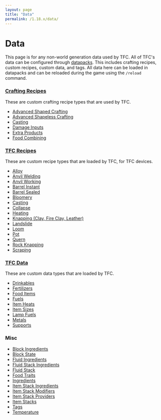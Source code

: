```yaml
---
layout: page
title: "Data"
permalink: /1.18.x/data/
---
```


# Data

This page is for any non-world generation data used by TFC. All of TFC's data can be configured through [datapacks](https://minecraft.fandom.com/wiki/Recipe). This includes crafting recipes, custom recipes, custom data, and tags. All data here can be loaded in datapacks and can be reloaded during the game using the `/reload` command.

### [Crafting Recipes](crafting/)

These are custom crafting recipe types that are used by TFC.

<!--linky_begin_sort_alphabetical-->

- [Advanced Shaped Crafting](crafting/#advanced-shaped-crafting)
- [Advanced Shapeless Crafting](crafting/#advanced-shapeless-crafting) 
- [Casting](crafting/#casting)
- [Damage Inputs](crafting/#damage-inputs)
- [Extra Products](crafting/#extra-products)
- [Food Combining](crafting/#food-combining)

<!--linky_end_sort_alphabetical-->

### [TFC Recipes](recipes/)

These are custom recipe types that are loaded by TFC, for TFC devices.

<!--linky_begin_sort_alphabetical-->

- [Alloy](recipes/#alloy)
- [Anvil Welding](recipes/#anvil-welding)
- [Anvil Working](recipes/#anvil-working)
- [Barrel Instant](recipes/#barrel-instant)
- [Barrel Sealed](recipes/#barrel-sealed)
- [Bloomery](recipes/#bloomery)
- [Casting](recipes/#casting)
- [Collapse](recipes/#collapse)
- [Heating](recipes/#heating)
- [Knapping (Clay, Fire Clay, Leather)](./recipes/#knapping)
- [Landslide](recipes/#landslide)
- [Loom](recipes/#loom)
- [Pot](recipes-pot/)
- [Quern](recipes/#quern)
- [Rock Knapping](recipes/#rock-knapping)
- [Scraping](recipes/#scraping)

<!--linky_end_sort_alphabetical-->

### [TFC Data](custom/)

These are custom data types that are loaded by TFC.

<!--linky_begin_sort_alphabetical-->

- [Drinkables](custom/#drinkables)
- [Fertilizers](custom/#fertilizers)
- [Food Items](custom/#food-items)
- [Fuels](custom/#fuels)
- [Item Heats](custom/#item-heats)
- [Item Sizes](custom/#item-sizes)
- [Lamp Fuels](custom/#lamp-fuels)
- [Metals](custom/#metals)
- [Supports](custom/#supports)

<!--linky_end_sort_alphabetical-->

### Misc

<!--linky_begin_sort_alphabetical-->

- [Block Ingredients](common-types/#block-ingredients)
- [Block State](common-types/#block-state)
- [Fluid Ingredients](common-types/#fluid-ingredients)
- [Fluid Stack Ingredients](common-types/#fluid-stack-ingredients)
- [Fluid Stack](common-types/#fluid-stack)
- [Food Traits](common-types/#food-traits)
- [Ingredients](ingredients/)
- [Item Stack Ingredients](common-types/#item-stack-ingredients)
- [Item Stack Modifiers](item-stack-modifiers/)
- [Item Stack Providers](common-types/#item-stack-providers)
- [Item Stacks](common-types/#item-stacks)
- [Tags](tags/)
- [Temperature](common-types/#temperature)

<!--linky_end_sort_alphabetical-->
